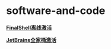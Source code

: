 # software-and-code

[**FinalShell离线激活**](https://raw.githubusercontent.com/north151/software-and-code/bf0e2750f96deb9623d786357e478603973e583f/FinalShell-code.zip)

[**JetBrains全家桶激活**](https://github.com/north151/software-and-code/raw/main/JetBrains-code.zip)
